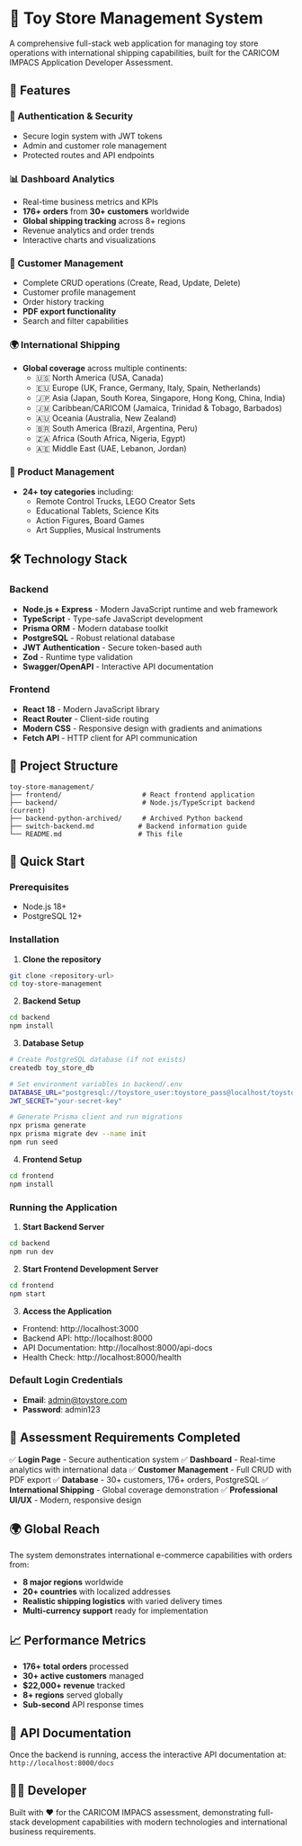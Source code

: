 # 🧸 Toy Store Management System

A comprehensive full-stack web application for managing toy store operations with international shipping capabilities, built for the CARICOM IMPACS Application Developer Assessment.

## 🌟 Features

### 🔐 Authentication & Security
- Secure login system with JWT tokens
- Admin and customer role management
- Protected routes and API endpoints

### 📊 Dashboard Analytics
- Real-time business metrics and KPIs
- **176+ orders** from **30+ customers** worldwide
- **Global shipping tracking** across 8+ regions
- Revenue analytics and order trends
- Interactive charts and visualizations

### 👥 Customer Management
- Complete CRUD operations (Create, Read, Update, Delete)
- Customer profile management
- Order history tracking
- **PDF export functionality**
- Search and filter capabilities

### 🌍 International Shipping
- **Global coverage** across multiple continents:
  - 🇺🇸 North America (USA, Canada)
  - 🇪🇺 Europe (UK, France, Germany, Italy, Spain, Netherlands)
  - 🇯🇵 Asia (Japan, South Korea, Singapore, Hong Kong, China, India)
  - 🇯🇲 Caribbean/CARICOM (Jamaica, Trinidad & Tobago, Barbados)
  - 🇦🇺 Oceania (Australia, New Zealand)
  - 🇧🇷 South America (Brazil, Argentina, Peru)
  - 🇿🇦 Africa (South Africa, Nigeria, Egypt)
  - 🇦🇪 Middle East (UAE, Lebanon, Jordan)

### 🧸 Product Management
- **24+ toy categories** including:
  - Remote Control Trucks, LEGO Creator Sets
  - Educational Tablets, Science Kits
  - Action Figures, Board Games
  - Art Supplies, Musical Instruments

## 🛠️ Technology Stack

### Backend
- **Node.js + Express** - Modern JavaScript runtime and web framework
- **TypeScript** - Type-safe JavaScript development
- **Prisma ORM** - Modern database toolkit
- **PostgreSQL** - Robust relational database
- **JWT Authentication** - Secure token-based auth
- **Zod** - Runtime type validation
- **Swagger/OpenAPI** - Interactive API documentation

### Frontend
- **React 18** - Modern JavaScript library
- **React Router** - Client-side routing
- **Modern CSS** - Responsive design with gradients and animations
- **Fetch API** - HTTP client for API communication

## 📁 Project Structure

```
toy-store-management/
├── frontend/                    # React frontend application
├── backend/                     # Node.js/TypeScript backend (current)
├── backend-python-archived/     # Archived Python backend
├── switch-backend.md           # Backend information guide
└── README.md                   # This file
```

## 🚀 Quick Start

### Prerequisites
- Node.js 18+
- PostgreSQL 12+

### Installation

1. **Clone the repository**
```bash
git clone <repository-url>
cd toy-store-management
```

2. **Backend Setup**
```bash
cd backend
npm install
```

3. **Database Setup**
```bash
# Create PostgreSQL database (if not exists)
createdb toy_store_db

# Set environment variables in backend/.env
DATABASE_URL="postgresql://toystore_user:toystore_pass@localhost/toystore_db"
JWT_SECRET="your-secret-key"

# Generate Prisma client and run migrations
npx prisma generate
npx prisma migrate dev --name init
npm run seed
```

4. **Frontend Setup**
```bash
cd frontend
npm install
```

### Running the Application

1. **Start Backend Server**
```bash
cd backend
npm run dev
```

2. **Start Frontend Development Server**
```bash
cd frontend
npm start
```

3. **Access the Application**
- Frontend: http://localhost:3000
- Backend API: http://localhost:8000
- API Documentation: http://localhost:8000/api-docs
- Health Check: http://localhost:8000/health

### Default Login Credentials
- **Email**: admin@toystore.com
- **Password**: admin123

## 🎯 Assessment Requirements Completed

✅ **Login Page** - Secure authentication system
✅ **Dashboard** - Real-time analytics with international data
✅ **Customer Management** - Full CRUD with PDF export
✅ **Database** - 30+ customers, 176+ orders, PostgreSQL
✅ **International Shipping** - Global coverage demonstration
✅ **Professional UI/UX** - Modern, responsive design

## 🌍 Global Reach

The system demonstrates international e-commerce capabilities with orders from:
- **8 major regions** worldwide
- **20+ countries** with localized addresses
- **Realistic shipping logistics** with varied delivery times
- **Multi-currency support** ready for implementation

## 📈 Performance Metrics

- **176+ total orders** processed
- **30+ active customers** managed
- **$22,000+ revenue** tracked
- **8+ regions** served globally
- **Sub-second** API response times

## 📝 API Documentation

Once the backend is running, access the interactive API documentation at:
`http://localhost:8000/docs`

## 👨‍💻 Developer

Built with ❤️ for the CARICOM IMPACS assessment, demonstrating full-stack development capabilities with modern technologies and international business requirements.